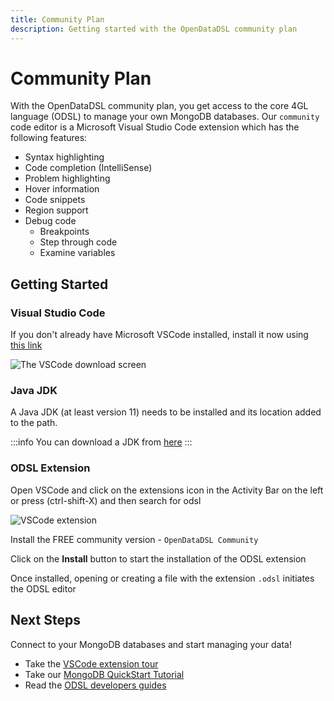 ```yaml
---
title: Community Plan
description: Getting started with the OpenDataDSL community plan
---
```


# Community Plan
With the OpenDataDSL community plan, you get access to the core 4GL language (ODSL) to manage your own MongoDB databases.
Our ```community``` code editor is a Microsoft Visual Studio Code extension which has the following features:
* Syntax highlighting
* Code completion (IntelliSense)
* Problem highlighting
* Hover information
* Code snippets
* Region support
* Debug code
    * Breakpoints
    * Step through code
    * Examine variables


## Getting Started

### Visual Studio Code
If you don't already have Microsoft VSCode installed, install it now using [this link](https://code.visualstudio.com/download)

![The VSCode download screen](/attachments/33374/33387.png)

### Java JDK
A Java JDK (at least version 11) needs to be installed and its location added to the path. 

:::info
You can download a JDK from [here](https://learn.microsoft.com/en-us/java/openjdk/download)
:::

### ODSL Extension
Open VSCode and click on the extensions icon in the Activity Bar on the left or press (ctrl-shift-X) and then search for odsl

![VSCode extension](/img/vscode-extension-install.png)

Install the FREE community version - ```OpenDataDSL Community```

Click on the **Install** button to start the installation of the ODSL extension

Once installed, opening or creating a file with the extension `.odsl` initiates the ODSL editor

## Next Steps
Connect to your MongoDB databases and start managing your data!

* Take the [VSCode extension tour](https://doc.opendatadsl.com/docs/user/vscode)
* Take our [MongoDB QuickStart Tutorial](https://doc.opendatadsl.com/docs/qs/mongodb)
* Read the [ODSL developers guides](https://doc.opendatadsl.com/docs/product/developer/Developer-Guides)
